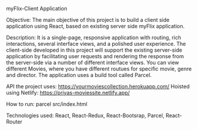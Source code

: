 myFlix-Client Application

Objective:
The main objective of this project is to build a client side application using React, based on existing server side myFlix application.

Description:
It is a single-page, responsive application with routing, rich interactions, several interface views, and a polished user experience. The client-side developed in this project will support the existing server-side application by facilitating user requests and rendering the response from the server-side via a number of different interface views. 
You can view different Movies, where you have different routues for specific movie, genre and director.
The application uses a build tool called Parcel. 

API the project uses: https://yourmoviescollection.herokuapp.com/
Hoisted using Netlify: https://priyas-moviessite.netlify.app/

How to run: parcel src/index.html

Technologies used:
React, React-Redux, React-Bootsrap, Parcel, React-Router
